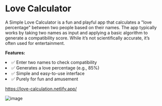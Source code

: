# Love Calculator
A Simple Love Calculator is a fun and playful app that calculates a "love percentage" between two people based on their names. The app typically works by taking two names as input and applying a basic algorithm to generate a compatibility score. While it’s not scientifically accurate, it’s often used for entertainment.

**Features:**

<li>✅ Enter two names to check compatibility</li>
<li>✅ Generates a love percentage (e.g., 85%)</li>
<li>✅ Simple and easy-to-use interface</li>
<li>✅ Purely for fun and amusement</li>

https://love-calculation.netlify.app/

![image](https://github.com/user-attachments/assets/6ffe1d7e-2de5-4f80-a505-724bddb72216)
